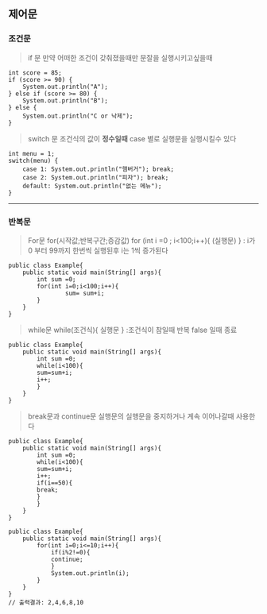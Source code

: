 <h2 id="제어문">제어문</h2>
<h3 id="조건문">조건문</h3>
<blockquote>
<p>if 문
만약 어떠한 조건이 갖춰졌을때만 문잘을 실행시키고싶을때</p>
</blockquote>
<pre><code class="language-java">int score = 85;
if (score &gt;= 90) {
    System.out.println(&quot;A&quot;);
} else if (score &gt;= 80) {
    System.out.println(&quot;B&quot;);
} else {
    System.out.println(&quot;C or 낙제&quot;);
}</code></pre>
<blockquote>
<p>switch 문
조건식의 값이 <strong>정수일때</strong> case 별로 실행문을 실행시킬수 있다</p>
</blockquote>
<pre><code class="language-java">int menu = 1;
switch(menu) {
    case 1: System.out.println(&quot;햄버거&quot;); break;
    case 2: System.out.println(&quot;피자&quot;); break;
    default: System.out.println(&quot;없는 메뉴&quot;);
}</code></pre>
<hr />
<h3 id="반복문">반복문</h3>
<blockquote>
<p>For문
for(시작값;반복구간;증감값)
for (int i =0 ; i&lt;100;i++){
(실행문)
}
:  i가 0 부터 99까지 한번씩 실행된후 i는 1씩 증가된다</p>
</blockquote>
<pre><code class="language-java">public class Example{
    public static void main(String[] args){
        int sum =0;
        for(int i=0;i&lt;100;i++){
                sum= sum+i;
        }
    }
} </code></pre>
<blockquote>
<p>while문
while(조건식){
    실행문
}
:조건식이 참일때 반복 false 일때 종료</p>
</blockquote>
<pre><code class="language-java">public class Example{
    public static void main(String[] args){
        int sum =0;
        while(i&lt;100){
        sum=sum+i;
        i++;
        }
    }
} </code></pre>
<blockquote>
<p>break문과 continue문
실행문의 실행문을 중지하거나 계속 이어나갈때 사용한다</p>
</blockquote>
<pre><code>public class Example{
    public static void main(String[] args){
        int sum =0;
        while(i&lt;100){
        sum=sum+i;
        i++;
        if(i==50){
        break;
        }
        }
    }
} </code></pre><pre><code>public class Example{
    public static void main(String[] args){
        for(int i=0;i&lt;=10;i++){
            if(i%2!=0){
            continue;
            }
            System.out.println(i);
        }
    }
} 
// 출력결과: 2,4,6,8,10</code></pre>